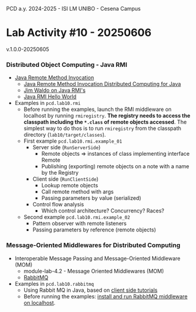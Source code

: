 PCD a.y. 2024-2025 - ISI LM UNIBO - Cesena Campus

# Lab Activity #10 - 20250606

v.1.0.0-20250605

 
### Distributed Object Computing -  Java RMI

- [Java Remote Method Invocation](https://www.oracle.com/java/technologies/javase/remote-method-invocation-home.html)
    - [Java Remote Method Invocation Distributed Computing for Java](https://www.oracle.com/java/technologies/javase/remote-method-invocation-distributed-computing.html)
    - [Jim Waldo on Java RMI's](https://pdos.csail.mit.edu/6.824/papers/waldo-rmi.pdf)
   - [Java RMI Hello World](https://docs.oracle.com/javase/8/docs/technotes/guides/rmi/hello/hello-world.html)
- Examples in ``pcd.lab10.rmi``
  - Before running the examples, launch the RMI middleware on localhost by running ``rmiregistry``. **The registry needs to access the classpath including the ``*.class`` of remote objects accessed**. The simplest way to do thos is to run ``rmiregistry`` from the classpath directory (``lab10/target/classes``).  
  - First example `pcd.lab10.rmi.example_01` 
    - Server side (`RunServerSide`)  
	  - Remote objects => instances of class implementing interface Remote  
      - Publishing (exporting) remote objects on a note with a name by the Registry  
	- Client side (`RunClientSide`)  
      - Lookup remote objects  
      - Call remote method with args  
      - Passing parameters by value (serialized)  
    - Control flow analysis  
      - Which control architecture? Concurrency? Races?  
  - Second example `pcd.lab10.rmi.example_02`   
    - Pattern observer with remote listeners
    - Passing parameters by reference (remote objects)

### Message-Oriented Middlewares for Distributed Computing

- Interoperable Message Passing and Message-Oriented Middleware (MOM)  
  -  module-lab-4.2 - Message Oriented Middlewares (MOM)  
    - [RabbitMQ](http://www.rabbitmq.com)  
- Examples in ``pcd.lab10.rabbitmq``
  - Using Rabbit MQ in Java, based on [client side tutorials](https://www.rabbitmq.com/java-client.html)
  - Before running the examples: [install and run RabbitMQ middleware on localhost](https://www.rabbitmq.com/docs/download).
